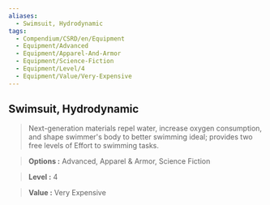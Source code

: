 ```yaml
---
aliases:
  - Swimsuit, Hydrodynamic
tags:
  - Compendium/CSRD/en/Equipment
  - Equipment/Advanced
  - Equipment/Apparel-And-Armor
  - Equipment/Science-Fiction
  - Equipment/Level/4
  - Equipment/Value/Very-Expensive
---
```

    
      
## Swimsuit, Hydrodynamic      
      
>Next-generation materials repel water, increase oxygen consumption, and shape swimmer's body to better swimming ideal; provides two free levels of Effort to swimming tasks.      
> **Options :** Advanced, Apparel & Armor, Science Fiction      
> **Level :** 4      
> **Value :** Very Expensive
